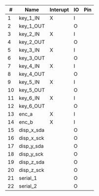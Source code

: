| # | Name | Interupt | IO | Pin |
| -- | ---- | -------- | ---- | ----- |
|1 | key_1_IN | X |  I |  |
|2 | key_1_OUT | | O |
|3 | key_2_IN | X | I |  |
|4 | key_2_OUT | | O |
|5 | key_3_IN | X | I |  |
|6 | key_3_OUT | | O |
|7 | key_4_IN | X | I |  |
|8 | key_4_OUT | | O |
|9 | key_5_IN | X | I |  |
|10 | key_5_OUT | | O |
|11 | key_6_IN | X | I |  |
|12 | key_6_OUT | | O |
|13 | enc_a | X | I |
|14 | enc_b | X | I |
|15 | disp_x_sda | | O |
|16 | disp_x_sck | | O |
|17 | disp_y_sda | | O |
|18 | disp_y_sck | | O |
|19 | disp_z_sda | | O |
|20 | disp_z_sck | | O |
|21 | serial_1 | | O |
|22 | serial_2 | | O |
